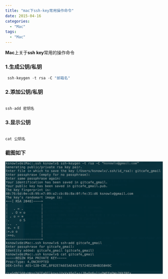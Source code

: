 ```yaml
---
title: "mac下ssh-key常用操作命令"
date: 2015-04-16
categories:
  - "Mac"
tags:
  - "Mac"
---
```

<!--more-->
**Mac**上关于**ssh key**常用的操作命令

<!--more-->

### 1.生成公钥/私钥
```objective-c
 ssh-keygen -t rsa -C "邮箱名"

``` 

### 2.添加公钥/私钥
```objective-c

ssh-add 密钥名

```

### 3.显示公钥
```objective-c

cat 公钥名

```


### 截图如下
![image](/images/post/2015-04-16-mac-xia-ssh-keychang-yong-cao-zuo-ming-ling/overview.png)